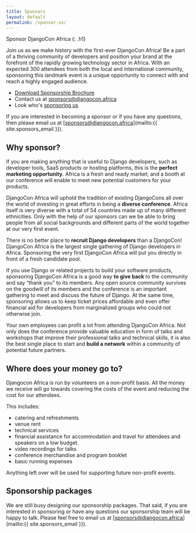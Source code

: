 ```yaml
---
title: Sponsors
layout: default
permalink: /sponsor-us/
---
```


Sponsor DjangoCon Africa
{: .h1}

Join us as we make history with the first-ever DjangoCon Africa! Be a part of a thriving community of developers and position your brand at the forefront of the rapidly growing technology sector in Africa. With an expected 300 attendees from both the local and international community, sponsoring this landmark event is a unique opportunity to connect with and reach a highly engaged audience.

- [Download Sponsorship Brochure](/static/documents/djcafrica23prospectus.pdf)
- Contact us at [sponsors@djangocon.africa](mailto:{{site.sponsors_email}})
- Look who's [sponsoring us](#)

If you are interested in becoming a sponsor or if you have any questions, then please email us at [sponsors@djangocon.africa](mailto:{{ site.sponsors_email }}).

## Why sponsor?

If you are making anything that is useful to Django developers, such as developer tools, SaaS products or hosting platforms, this is the **perfect marketing opportunity**. Africa is a fresh and ready market; and a booth at our conference will enable to meet new potential customers for your products.

DjangoCon Africa will uphold the tradition of existing DjangoCons all over the world of investing in great efforts in being a **diverse conference**. Africa itself is very diverse with a total of 54 countries made up of many different ethnicities. Only with the help of our sponsors can we be able to bring people from all social backgrounds and different parts of the world together at our very first event.

There is no better place to **recruit Django developers** than a DjangoCon! DjangoCon Africa is the largest single gathering of Django developers in Africa. Sponsoring the very first DjangoCon Africa will put you directly in front of a fresh candidate pool.

If you use Django or related projects to build your software products, sponsoring DjangoCon Africa is a good way **to give back** to the community and say “thank you” to its members. Any open source community survives on the goodwill of its members and the conference is an important gathering to meet and discuss the future of Django. At the same time, sponsoring allows us to keep ticket prices affordable and even offer financial aid for developers from marginalized groups who could not otherwise join.

Your own employees can profit a lot from attending DjangoCon Africa. Not only does the conference provide valuable education in form of talks and workshops that improve their professional talks and technical skills, it is also the best single place to start and **build a network** within a community of potential future partners.

## Where does your money go to?

Djangocon Africa is run by volunteers on a non-profit basis. All the money we receive will go towards covering the costs of the event and reducing the cost for our attendees.

This includes:

- catering and refreshments
- venue rent
- technical services
- financial assistance for accommodation and travel for attendees and speakers on a low budget.
- video recordings for talks
- conference merchandise and program booklet
- basic running expenses

Anything left over will be used for supporting future non-profit events.

## Sponsorship packages

We are still busy designing our sponsorship packages. That said, if you are interested in sponsoring or have any questions our sponsorship team will be happy to talk.  Please feel free to email us at [sponsors@djangocon.africa](mailto:{{ site.sponsors_email }}).
